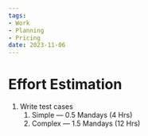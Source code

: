```yaml
---
tags:
- Work
- Planning
- Pricing
date: 2023-11-06
---
```


# Effort Estimation

1. Write test cases
   1. Simple — 0.5 Mandays (4 Hrs)
   2. Complex — 1.5 Mandays (12 Hrs)